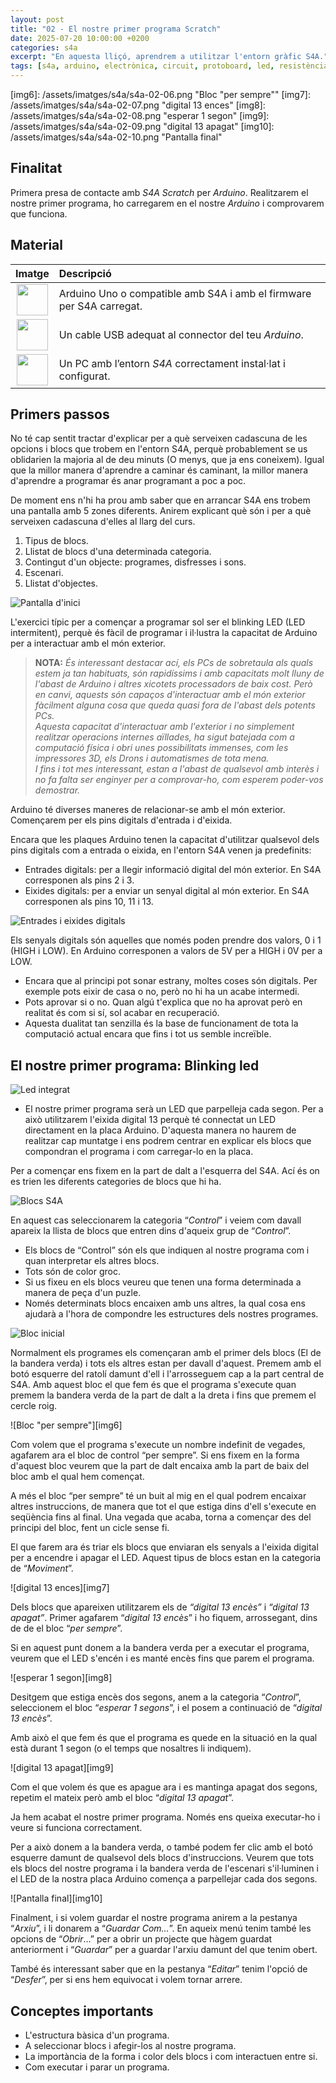 ```yaml
---
layout: post
title: "02 - El nostre primer programa Scratch"
date: 2025-07-20 10:00:00 +0200
categories: s4a
excerpt: "En aquesta lliçó, aprendrem a utilitzar l'entorn gràfic S4A."
tags: [s4a, arduino, electrònica, circuit, protoboard, led, resistència, potenciòmetre]
---
```


[img1]: /assets/imatges/s4a/s4a-02-01.png "Pantalla d'inici"
[img2]: /assets/imatges/s4a/s4a-02-02.png "Entrades i eixides digitals"
[img3]: /assets/imatges/s4a/s4a-02-03.png "Led integrat"
[img4]: /assets/imatges/s4a/s4a-02-04.png "Blocs S4A"
[img5]: /assets/imatges/s4a/s4a-02-05.png "Bloc inicial"
[img6]: /assets/imatges/s4a/s4a-02-06.png "Bloc "per sempre""
[img7]: /assets/imatges/s4a/s4a-02-07.png "digital 13 ences"
[img8]: /assets/imatges/s4a/s4a-02-08.png "esperar 1 segon"
[img9]: /assets/imatges/s4a/s4a-02-09.png "digital 13 apagat"
[img10]: /assets/imatges/s4a/s4a-02-10.png "Pantalla final"

## Finalitat

Primera presa de contacte amb _S4A Scratch_ per _Arduino_. Realitzarem
el nostre primer programa, ho carregarem en el nostre _Arduino_ i
comprovarem que funciona.

## Material

|                              Imatge                              | Descripció                                                           |
| :--------------------------------------------------------------: | :------------------------------------------------------------------- |
|  <img src="/assets/imatges/mat/mat_unor3.png" width="50" height="50">   | Arduino Uno o compatible amb S4A i amb el firmware per S4A carregat. |
| <img src="/assets/imatges/mat/mat_cableusb.png" width="50" height="50"> | Un cable USB adequat al connector del teu _Arduino_.                 |
|    <img src="/assets/imatges/mat/mat_pc.png" width="50" height="50">    | Un PC amb l’entorn _S4A_ correctament instal·lat i configurat.       |

## Primers passos

No té cap sentit tractar d'explicar per a què serveixen cadascuna de les
opcions i blocs que trobem en l'entorn S4A, perquè probablement se us
oblidarien la majoria al de deu minuts (O menys, que ja ens coneixem).
Igual que la millor manera d'aprendre a caminar és caminant, la millor
manera d'aprendre a programar és anar programant a poc a poc.

De moment ens n'hi ha prou amb saber que en arrancar S4A ens trobem una
pantalla amb 5 zones diferents. Anirem explicant què són i per a què
serveixen cadascuna d'elles al llarg del curs.

1. Tipus de blocs.
2. Llistat de blocs d'una determinada categoria.
3. Contingut d'un objecte: programes, disfresses i sons.
4. Escenari.
5. Llistat d'objectes.

![Pantalla d'inici][img1]

L'exercici típic per a començar a programar sol ser el blinking LED (LED
intermitent), perquè és fàcil de programar i il·lustra la capacitat de
Arduino per a interactuar amb el món exterior.

> **NOTA:** _És interessant destacar ací, els PCs de sobretaula als quals estem ja tan habituats, són rapidíssims i amb capacitats molt lluny de l'abast de Arduino i altres xicotets processadors de baix cost. Però en canvi, aquests són capaços d'interactuar amb el món exterior fàcilment alguna cosa que queda quasi fora de l'abast dels potents PCs._  
> _Aquesta capacitat d'interactuar amb l'exterior i no simplement realitzar operacions internes aïllades, ha sigut batejada com a computació física i obri unes possibilitats immenses, com les impressores 3D, els Drons i automatismes de tota mena._  
> _I fins i tot mes interessant, estan a l'abast de qualsevol amb interès i no fa falta ser enginyer per a comprovar-ho, com esperem poder-vos demostrar._

Arduino té diverses maneres de relacionar-se amb el món exterior.
Començarem per els pins digitals d'entrada i d'eixida.

Encara que les plaques Arduino tenen la capacitat d'utilitzar qualsevol
dels pins digitals com a entrada o eixida, en l'entorn S4A venen ja
predefinits:

- Entrades digitals: per a llegir informació digital del món exterior.
  En S4A corresponen als pins 2 i 3.
- Eixides digitals: per a enviar un senyal digital al món exterior. En
  S4A corresponen als pins 10, 11 i 13.

![Entrades i eixides digitals][img2]

Els senyals digitals són aquelles que només poden prendre dos valors, 0
i 1 (HIGH i LOW). En Arduino corresponen a valors de 5V per a HIGH i 0V
per a LOW.

- Encara que al principi pot sonar estrany, moltes coses són digitals. Per exemple pots eixir de casa o no, però no hi ha un acabe intermedi.
- Pots aprovar si o no. Quan algú t'explica que no ha aprovat però en realitat és com si sí, sol acabar en recuperació.
- Aquesta dualitat tan senzilla és la base de funcionament de tota la computació actual encara que fins i tot us semble increïble.

## El nostre primer programa: Blinking led

![Led integrat][img3]

- El nostre primer programa serà un LED que parpelleja cada segon. Per a això utilitzarem l'eixida digital 13 perquè té connectat un LED directament en la placa Arduino. D'aquesta manera no haurem de realitzar cap muntatge i ens podrem centrar en explicar els blocs que compondran el programa i com carregar-lo en la placa.

Per a començar ens fixem en la part de dalt a l'esquerra del S4A. Ací és on es trien les diferents categories de blocs que hi ha.

![Blocs S4A][img4]

En aquest cas seleccionarem la categoria “_Control_” i veiem com davall
apareix la llista de blocs que entren dins d'aqueix grup de “_Control_”.

- Els blocs de “Control” són els que indiquen al nostre programa com i quan interpretar els altres blocs.
- Tots són de color groc.
- Si us fixeu en els blocs veureu que tenen una forma determinada a manera de peça d'un puzle.
- Només determinats blocs encaixen amb uns altres, la qual cosa ens ajudarà a l'hora de compondre les estructures dels nostres programes.

![Bloc inicial][img5]

Normalment els programes els començaran amb el primer dels blocs (El de la bandera
verda) i tots els altres estan per davall d'aquest. Premem amb el botó
esquerre del ratolí damunt d'ell i l'arrosseguem cap a la part central
de S4A. Amb aquest bloc el que fem és que el programa s'execute quan
premem la bandera verda de la part de dalt a la dreta i fins que premem
el cercle roig.

![Bloc "per sempre"][img6]

Com volem que el programa s'execute un nombre indefinit de vegades, agafarem
ara el bloc de control “per sempre”. Si ens fixem en la forma d'aquest
bloc veurem que la part de dalt encaixa amb la part de baix del bloc amb
el qual hem començat.

A més el bloc “per sempre” té un buit al mig en el qual podrem encaixar
altres instruccions, de manera que tot el que estiga dins d'ell
s'execute en seqüència fins al final. Una vegada que acaba, torna a
començar des del principi del bloc, fent un cicle sense fi.

El que farem ara és triar els blocs que enviaran els senyals a l'eixida
digital per a encendre i apagar el LED. Aquest tipus de blocs estan en
la categoria de “_Moviment_”.

![digital 13 ences][img7]

Dels blocs que apareixen utilitzarem els de _“digital 13 encès”_ i
_“digital 13 apagat”_. Primer agafarem “_digital 13 encès_” i ho fiquem,
arrossegant, dins de de el bloc “_per sempre_”.

Si en aquest punt donem a la bandera verda per a executar el programa,
veurem que el LED s'encén i es manté encès fins que parem el programa.

![esperar 1 segon][img8]

Desitgem que estiga encès dos segons, anem a la categoria “_Control_”,
seleccionem el bloc “_esperar 1 segons_”, i el posem a continuació de
“_digital 13 encès_”.

Amb això el que fem és que el programa es quede en la situació en la
qual està durant 1 segon (o el temps que nosaltres li indiquem).

![digital 13 apagat][img9]

Com el que volem és que es apague ara i es mantinga apagat dos segons,
repetim el mateix però amb el bloc “_digital 13 apagat_”.

Ja hem acabat el nostre primer programa. Només ens queixa executar-ho i
veure si funciona correctament.

Per a això donem a la bandera verda, o també podem fer clic amb el botó
esquerre damunt de qualsevol dels blocs d'instruccions. Veurem que tots
els blocs del nostre programa i la bandera verda de l'escenari
s'il·luminen i el LED de la nostra placa Arduino comença a parpellejar
cada dos segons.

![Pantalla final][img10]

Finalment, i si volem guardar el nostre programa anirem a la pestanya “_Arxiu_”, i
li donarem a “_Guardar Com…_”. En aqueix menú tenim també les opcions de
“_Obrir_…” per a obrir un projecte que hàgem guardat anteriorment i
“_Guardar_” per a guardar l'arxiu damunt del que tenim obert.

També és interessant saber que en la pestanya “_Editar_” tenim l'opció
de “_Desfer_”, per si ens hem equivocat i volem tornar arrere.

## Conceptes importants

- L'estructura bàsica d'un programa.
- A seleccionar blocs i afegir-los al nostre programa.
- La importància de la forma i color dels blocs i com interactuen entre si.
- Com executar i parar un programa.
